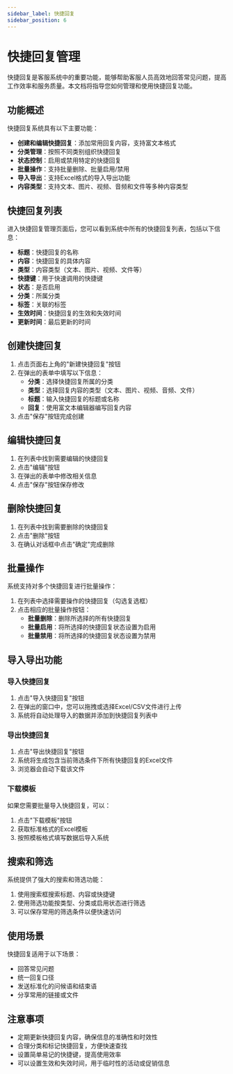 ```yaml
---
sidebar_label: 快捷回复
sidebar_position: 6
---
```


# 快捷回复管理

快捷回复是客服系统中的重要功能，能够帮助客服人员高效地回答常见问题，提高工作效率和服务质量。本文档将指导您如何管理和使用快捷回复功能。

## 功能概述

快捷回复系统具有以下主要功能：

- **创建和编辑快捷回复**：添加常用回复内容，支持富文本格式
- **分类管理**：按照不同类别组织快捷回复
- **状态控制**：启用或禁用特定的快捷回复
- **批量操作**：支持批量删除、批量启用/禁用
- **导入导出**：支持Excel格式的导入导出功能
- **内容类型**：支持文本、图片、视频、音频和文件等多种内容类型

## 快捷回复列表

进入快捷回复管理页面后，您可以看到系统中所有的快捷回复列表，包括以下信息：

- **标题**：快捷回复的名称
- **内容**：快捷回复的具体内容
- **类型**：内容类型（文本、图片、视频、文件等）
- **快捷键**：用于快速调用的快捷键
- **状态**：是否启用
- **分类**：所属分类
- **标签**：关联的标签
- **生效时间**：快捷回复的生效和失效时间
- **更新时间**：最后更新的时间

## 创建快捷回复

1. 点击页面右上角的"新建快捷回复"按钮
2. 在弹出的表单中填写以下信息：
   - **分类**：选择快捷回复所属的分类
   - **类型**：选择回复内容的类型（文本、图片、视频、音频、文件）
   - **标题**：输入快捷回复的标题或名称
   - **回复**：使用富文本编辑器编写回复内容
3. 点击"保存"按钮完成创建

## 编辑快捷回复

1. 在列表中找到需要编辑的快捷回复
2. 点击"编辑"按钮
3. 在弹出的表单中修改相关信息
4. 点击"保存"按钮保存修改

## 删除快捷回复

1. 在列表中找到需要删除的快捷回复
2. 点击"删除"按钮
3. 在确认对话框中点击"确定"完成删除

## 批量操作

系统支持对多个快捷回复进行批量操作：

1. 在列表中选择需要操作的快捷回复（勾选复选框）
2. 点击相应的批量操作按钮：
   - **批量删除**：删除所选择的所有快捷回复
   - **批量启用**：将所选择的快捷回复状态设置为启用
   - **批量禁用**：将所选择的快捷回复状态设置为禁用

## 导入导出功能

### 导入快捷回复

1. 点击"导入快捷回复"按钮
2. 在弹出的窗口中，您可以拖拽或选择Excel/CSV文件进行上传
3. 系统将自动处理导入的数据并添加到快捷回复列表中

### 导出快捷回复

1. 点击"导出快捷回复"按钮
2. 系统将生成包含当前筛选条件下所有快捷回复的Excel文件
3. 浏览器会自动下载该文件

### 下载模板

如果您需要批量导入快捷回复，可以：

1. 点击"下载模板"按钮
2. 获取标准格式的Excel模板
3. 按照模板格式填写数据后导入系统

## 搜索和筛选

系统提供了强大的搜索和筛选功能：

1. 使用搜索框搜索标题、内容或快捷键
2. 使用筛选功能按类型、分类或启用状态进行筛选
3. 可以保存常用的筛选条件以便快速访问

## 使用场景

快捷回复适用于以下场景：

- 回答常见问题
- 统一回复口径
- 发送标准化的问候语和结束语
- 分享常用的链接或文件

## 注意事项

- 定期更新快捷回复内容，确保信息的准确性和时效性
- 合理分类和标记快捷回复，方便快速查找
- 设置简单易记的快捷键，提高使用效率
- 可以设置生效和失效时间，用于临时性的活动或促销信息
